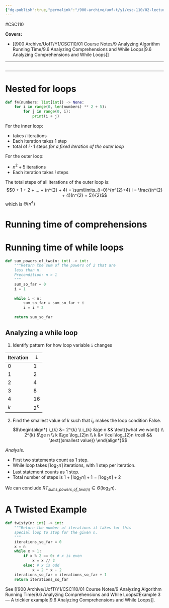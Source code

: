 ```yaml
---
{"dg-publish":true,"permalink":"/900-archive/uof-t/y1/csc-110/02-lecture-notes/lecture-23-more-running-time-analysis/","created":"2023-11-13T08:32:37.497-08:00","updated":"2023-11-14T21:47:35.795-08:00"}
---
```


#CSC110  

**Covers:**
- [[900 Archive/UofT/Y1/CSC110/01 Course Notes/9 Analyzing Algorithm Running Time/9.6 Analyzing Comprehensions and While Loops\|9.6 Analyzing Comprehensions and While Loops]]
---
```table-of-contents
```
---

# Nested for loops

```python
def f4(numbers: list[int]) -> None:
	for i in range(0, len(numbers) ** 2 + 5):
		for j in range(0, i):
			print(i + j)
```

For the inner loop:
- takes $i$ iterations
- Each iteration takes 1 step
- total of $i \cdot 1$ steps *for a fixed iteration of the outer loop*

For the outer loop:
- $n^{2} + 5$ iterations
- Each iteration takes $i$ steps

The total steps of all iterations of the outer loop is:
  $$0 + 1 + 2 + ... + (n^{2} + 4) = \sum\limits_{i=0}^{n^{2}+4} i = \frac{(n^{2} + 4)(n^{2} + 5)}{2}$$
which is $\Theta(n^{4})$

# Running time of comprehensions

# Running time of while loops

```python
def sum_powers_of_two(n: int) -> int:
	"""Return the sum of the powers of 2 that are
	less than n.
	Precondition: n > 1
	"""
	sum_so_far = 0
	i = 1
	
	while i < n:
		sum_so_far = sum_so_far + i
		i = i * 2
	
	return sum_so_far
```

## Analyzing a while loop

1. Identify pattern for how loop variable `i` changes

| Iteration | `i` |
| --------- | --- |
| 0         | 1   |
| 1         | 2   |
| 2         | 4   |
| 3         | 8   |
| 4         | 16  |
| $k$       | $2^{k}$    |

2. Find the smallest value of $k$ such that $i_{k}$ makes the loop condition
False.
$$\begin{align*}
i_{k} &= 2^{k} \\
i_{k} &\ge n && \text{(what we want)} \\
2^{k} &\ge n \\
k &\ge \log_{2}n \\
k &= \lceil\log_{2}n \rceil && \text{(smallest value)}
\end{align*}$$

*Analysis.*
- First two statements count as 1 step.
- While loop takes $\lceil \log_{2}n \rceil$ iterations, with 1 step per iteration.
- Last statement counts as 1 step.
- Total number of steps is $1 + \lceil \log_{2}n \rceil + 1 = \lceil \log_{2}n \rceil + 2$

We can conclude $RT_{sums\_powers\_of\_{two} (n)}\in \Theta (\log_{2} n)$.

# A Twisted Example

```python
def twisty(n: int) -> int:
	"""Return the number of iterations it takes for this
	special loop to stop for the given n.
	"""
	iterations_so_far = 0
	x = n
	while x > 1:
		if x % 2 == 0: # x is even
			x = x // 2
		else: # x is odd
			x = 2 * x - 2
	iterations_so_far = iterations_so_far + 1
	return iterations_so_far
```

See [[900 Archive/UofT/Y1/CSC110/01 Course Notes/9 Analyzing Algorithm Running Time/9.6 Analyzing Comprehensions and While Loops#Example 3 — A trickier example\|9.6 Analyzing Comprehensions and While Loops]].